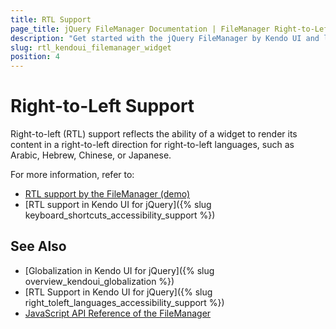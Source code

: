 ```yaml
---
title: RTL Support
page_title: jQuery FileManager Documentation | FileManager Right-to-Left Support | Kendo UI
description: "Get started with the jQuery FileManager by Kendo UI and learn about the RTL supports it provides."
slug: rtl_kendoui_filemanager_widget
position: 4
---
```


# Right-to-Left Support

Right-to-left (RTL) support reflects the ability of a widget to render its content in a right-to-left direction for right-to-left languages, such as Arabic, Hebrew, Chinese, or Japanese.

For more information, refer to:
* [RTL support by the FileManager (demo)](https://demos.telerik.com/kendo-ui/filemanager/right-to-left-support)
* [RTL support in Kendo UI for jQuery]({% slug keyboard_shortcuts_accessibility_support %})

## See Also

* [Globalization in Kendo UI for jQuery]({% slug overview_kendoui_globalization %})
* [RTL Support in Kendo UI for jQuery]({% slug right_toleft_languages_accessibility_support %})
* [JavaScript API Reference of the FileManager](/api/javascript/ui/filemanager)
